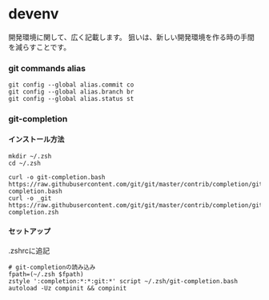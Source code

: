# devenv
開発環境に関して、広く記載します。
狙いは、新しい開発環境を作る時の手間を減らすことです。

### git commands alias
```
git config --global alias.commit co
git config --global alias.branch br
git config --global alias.status st
```

### git-completion
#### インストール方法
```
mkdir ~/.zsh
cd ~/.zsh

curl -o git-completion.bash https://raw.githubusercontent.com/git/git/master/contrib/completion/git-completion.bash
curl -o _git https://raw.githubusercontent.com/git/git/master/contrib/completion/git-completion.zsh
```

#### セットアップ
.zshrcに追記
```
# git-completionの読み込み
fpath=(~/.zsh $fpath)
zstyle ':completion:*:*:git:*' script ~/.zsh/git-completion.bash
autoload -Uz compinit && compinit
```
